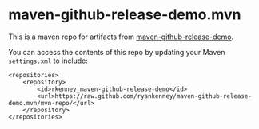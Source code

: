 maven-github-release-demo.mvn
========

This is a maven repo for artifacts from
[maven-github-release-demo](https://github.com/ryankenney/maven-github-release-demo).

You can access the contents of this repo by updating your Maven `settings.xml` to include:

	<repositories>
		<repository>
			<id>rkenney_maven-github-release-demo</id>
			<url>https://raw.github.com/ryankenney/maven-github-release-demo.mvn/mvn-repo/</url>
		</repository>
	</repositories>

